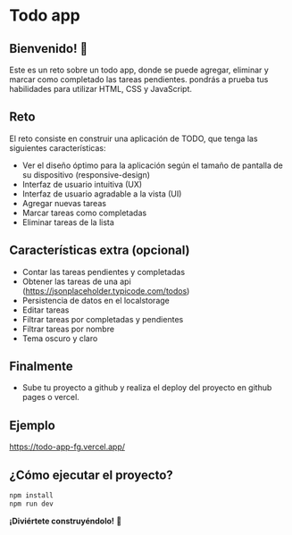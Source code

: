 # Todo app

## Bienvenido! 👋

Este es un reto sobre un todo app, donde se puede agregar, eliminar y marcar como completado las tareas pendientes. pondrás a prueba tus habilidades para utilizar HTML, CSS y JavaScript.

## Reto

El reto consiste en construir una aplicación de TODO, que tenga las siguientes características:

- Ver el diseño óptimo para la aplicación según el tamaño de pantalla de su dispositivo (responsive-design)
- Interfaz de usuario intuitiva (UX)
- Interfaz de usuario agradable a la vista (UI)
- Agregar nuevas tareas
- Marcar tareas como completadas
- Eliminar tareas de la lista

## Características extra (opcional)

- Contar las tareas pendientes y completadas
- Obtener las tareas de una api (https://jsonplaceholder.typicode.com/todos)
- Persistencia de datos en el localstorage
- Editar tareas
- Filtrar tareas por completadas y pendientes
- Filtrar tareas por nombre
- Tema oscuro y claro

## Finalmente

- Sube tu proyecto a github y realiza el deploy del proyecto en github pages o vercel.

## Ejemplo

https://todo-app-fg.vercel.app/

## ¿Cómo ejecutar el proyecto?

```bash
npm install
npm run dev
```

**¡Diviértete construyéndolo!** 🚀